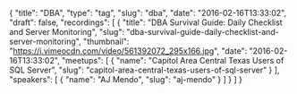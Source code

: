 {
  "title": "DBA",
  "type": "tag",
  "slug": "dba",
  "date": "2016-02-16T13:33:02",
  "draft": false,
  "recordings": [
    {
      "title": "DBA Survival Guide: Daily Checklist and Server Monitoring",
      "slug": "dba-survival-guide-daily-checklist-and-server-monitoring",
      "thumbnail": "https://i.vimeocdn.com/video/561392072_295x166.jpg",
      "date": "2016-02-16T13:33:02",
      "meetups": [
        {
          "name": "Capitol Area Central Texas Users of SQL Server",
          "slug": "capitol-area-central-texas-users-of-sql-server"
        }
      ],
      "speakers": [
        {
          "name": "AJ Mendo",
          "slug": "aj-mendo"
        }
      ]
    }
  ]
}